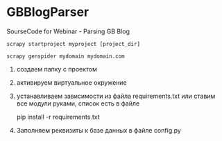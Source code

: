 # GBBlogParser
SourseCode for Webinar - Parsing GB Blog

    scrapy startproject myproject [project_dir]
    
    scrapy genspider mydomain mydomain.com

1. создаем папку с проектом
2. активируем виртуальное окружение 
3. устанавливаем зависимости из файла requirements.txt или ставим все модули руками, список есть в файле



    pip install -r requirements.txt
    
    
4. Заполняем реквизиты к базе данных в файле config.py
